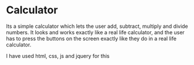 # Calculator

Its a simple calculator which lets the user add, subtract, multiply and divide numbers.
It looks and works exactly like a real life calculator, and the user has to press the buttons on the screen exactly like
they do in a real life calculator.

I have used html, css, js and jquery for this
